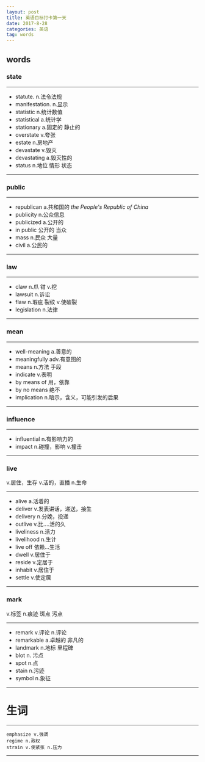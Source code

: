```yaml
---
layout: post
title: 英语目标打卡第一天
date: 2017-8-28
categories: 英语
tag: words
---
```

## words

### **state**

-------------------
* statute. n.法令法规
* manifestation. n.显示
* statistic n.统计数值
* statistical a.统计学
* stationary a.固定的 静止的
* overstate v.夸张
* estate n.房地产
* devastate v.毁灭
* devastating a.毁灭性的
* status n.地位 情形 状态

------------------------
### **public**

---------------------
* republican a.共和国的
*the People's Republic of China*
* publicity n.公众信息
* publicized a.公开的
* in public 公开的 当众
* mass n.民众 大量
* civil a.公民的

-------------------------
### **law**

-----------------------
* claw n.爪 钳 v.挖
* lawsuit n.诉讼
* flaw n.瑕疵 裂纹 v.使破裂
* legislation n.法律

---------------------
### **mean**

----------------------
* well-meaning a.善意的
* meaningfully adv.有意图的
* means n.方法 手段
* indicate v.表明
* by means of 用，依靠
* by no means 绝不
* implication n.暗示，含义，可能引发的后果

-------------------------
### **influence**

-----------------
* influential n.有影响力的
* impact n.碰撞，影响 v.撞击

------------------
### **live**
v.居住，生存 v.活的，直播 n.生命

---------------------
* alive a.活着的
* deliver v.发表讲话，递送，接生
* delivery n.分娩，投递
* outlive v.比....活的久
* liveliness n.活力
* livelihood n.生计
* live off 依赖...生活
* dwell v.居住于
* reside v.定居于
* inhabit v.居住于
* settle v.使定居

-------------------------
### **mark**
v.标签 n.痕迹 斑点 污点

---------------------
* remark v.评论 n.评论
* remarkable a.卓越的 非凡的
* landmark n.地标 里程碑
* blot n. 污点
* spot n.点
* stain n.污迹
* symbol n.象征

--------------------
# 生词

-------------------------
    emphasize v.强调
    regime n.政权
    strain v.使紧张 n.压力

------------------
